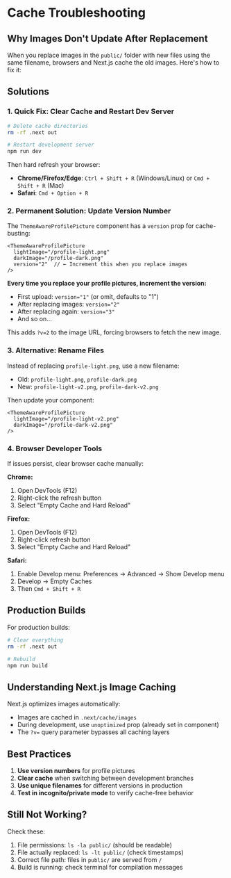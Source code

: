 # Cache Troubleshooting

## Why Images Don't Update After Replacement

When you replace images in the `public/` folder with new files using the same filename, browsers and Next.js cache the old images. Here's how to fix it:

## Solutions

### 1. Quick Fix: Clear Cache and Restart Dev Server

```bash
# Delete cache directories
rm -rf .next out

# Restart development server
npm run dev
```

Then hard refresh your browser:
- **Chrome/Firefox/Edge**: `Ctrl + Shift + R` (Windows/Linux) or `Cmd + Shift + R` (Mac)
- **Safari**: `Cmd + Option + R`

### 2. Permanent Solution: Update Version Number

The `ThemeAwareProfilePicture` component has a `version` prop for cache-busting:

```tsx
<ThemeAwareProfilePicture
  lightImage="/profile-light.png"
  darkImage="/profile-dark.png"
  version="2"  // ← Increment this when you replace images
/>
```

**Every time you replace your profile pictures, increment the version:**
- First upload: `version="1"` (or omit, defaults to "1")
- After replacing images: `version="2"`
- After replacing again: `version="3"`
- And so on...

This adds `?v=2` to the image URL, forcing browsers to fetch the new image.

### 3. Alternative: Rename Files

Instead of replacing `profile-light.png`, use a new filename:
- Old: `profile-light.png`, `profile-dark.png`
- New: `profile-light-v2.png`, `profile-dark-v2.png`

Then update your component:
```tsx
<ThemeAwareProfilePicture
  lightImage="/profile-light-v2.png"
  darkImage="/profile-dark-v2.png"
/>
```

### 4. Browser Developer Tools

If issues persist, clear browser cache manually:

**Chrome:**
1. Open DevTools (F12)
2. Right-click the refresh button
3. Select "Empty Cache and Hard Reload"

**Firefox:**
1. Open DevTools (F12)
2. Right-click refresh button
3. Select "Empty Cache and Hard Reload"

**Safari:**
1. Enable Develop menu: Preferences → Advanced → Show Develop menu
2. Develop → Empty Caches
3. Then `Cmd + Shift + R`

## Production Builds

For production builds:

```bash
# Clear everything
rm -rf .next out

# Rebuild
npm run build
```

## Understanding Next.js Image Caching

Next.js optimizes images automatically:
- Images are cached in `.next/cache/images`
- During development, use `unoptimized` prop (already set in component)
- The `?v=` query parameter bypasses all caching layers

## Best Practices

1. **Use version numbers** for profile pictures
2. **Clear cache** when switching between development branches
3. **Use unique filenames** for different versions in production
4. **Test in incognito/private mode** to verify cache-free behavior

## Still Not Working?

Check these:
1. File permissions: `ls -la public/` (should be readable)
2. File actually replaced: `ls -lt public/` (check timestamps)
3. Correct file path: files in `public/` are served from `/`
4. Build is running: check terminal for compilation messages
